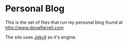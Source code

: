 # Personal Blog

This is the set of files that run my personal blog found at http://www.donalfarrell.com

The site uses [Jekyll](https://github.com/mojombo/jekyll) as it's engine.
